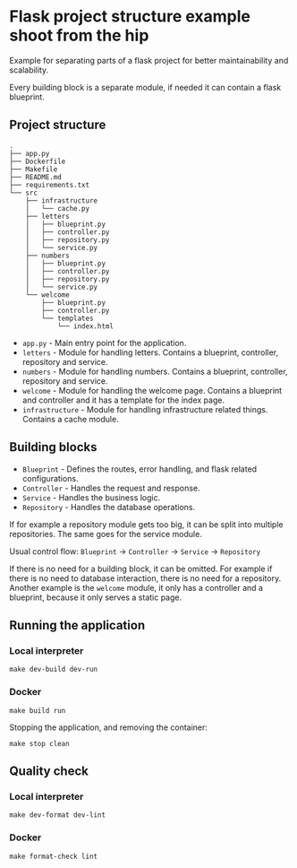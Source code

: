 # Flask project structure example shoot from the hip

Example for separating parts of a flask project for better maintainability and scalability.

Every building block is a separate module, if needed it can contain a flask blueprint.

## Project structure

```shell
.
├── app.py
├── Dockerfile
├── Makefile
├── README.md
├── requirements.txt
└── src
    ├── infrastructure
    │   └── cache.py
    ├── letters
    │   ├── blueprint.py
    │   ├── controller.py
    │   ├── repository.py
    │   └── service.py
    ├── numbers
    │   ├── blueprint.py
    │   ├── controller.py
    │   ├── repository.py
    │   └── service.py
    └── welcome
        ├── blueprint.py
        ├── controller.py
        └── templates
            └── index.html
```

- `app.py` - Main entry point for the application.
- `letters` - Module for handling letters. Contains a blueprint, controller, repository and service.
- `numbers` - Module for handling numbers. Contains a blueprint, controller, repository and service.
- `welcome` - Module for handling the welcome page. Contains a blueprint and controller and it has a template for the index page.
- `infrastructure` - Module for handling infrastructure related things. Contains a cache module.

## Building blocks

- `Blueprint` - Defines the routes, error handling, and flask related configurations.
- `Controller` - Handles the request and response.
- `Service` - Handles the business logic.
- `Repository` - Handles the database operations.

If for example a repository module gets too big, it can be split into multiple repositories. The same goes for the service module.

Usual control flow: `Blueprint` -> `Controller` -> `Service` -> `Repository`

If there is no need for a building block, it can be omitted. For example if there is no need to database interaction, there is no need for a repository. Another example is the `welcome` module, it only has a controller and a blueprint, because it only serves a static page.

## Running the application

### Local interpreter

```shell
make dev-build dev-run
```

### Docker

```shell
make build run
```

Stopping the application, and removing the container:

```shell
make stop clean
```

## Quality check

### Local interpreter

```shell
make dev-format dev-lint
```

### Docker

```shell
make format-check lint
```

